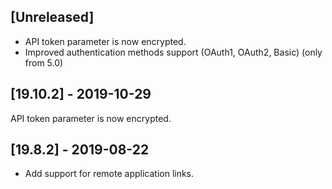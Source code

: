 ## [Unreleased]
- API token parameter is now encrypted.
- Improved authentication methods support (OAuth1, OAuth2, Basic) (only from 5.0) 

## [19.10.2] - 2019-10-29
API token parameter is now encrypted.

## [19.8.2] - 2019-08-22
- Add support for remote application links.